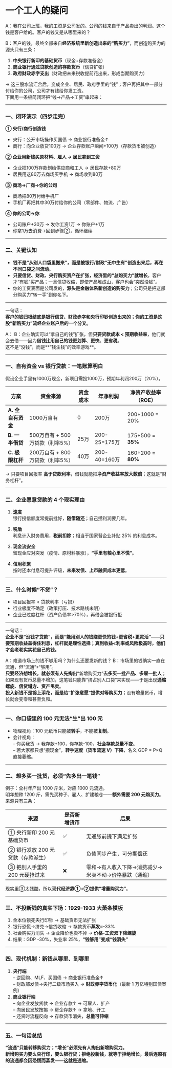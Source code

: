 # 一个工人的疑问
A：我在公司上班，我的工资是公司发的。公司的钱来自于产品卖出的利润。这个钱是客户给的。客户的钱又是从哪里来的？

B：客户的钱，最终全部来自**经济系统里新创造出来的“购买力”**，而创造购买力的源头只有三条：

1. **中央银行新印的基础货币**（现金+存款准备金）  
2. **商业银行通过贷款创造的存款货币**（信贷扩张）  
3. **政府财政赤字支出**（财政把未来税收提前花出来，形成当期购买力）

→ 这三股水流汇合后，变成企业、居民、政府手里的“钱”；客户再把其中一部分付给你的公司，公司才有钱给你发工资。  
下面用一条极简闭环把“钱→产品→工资”串起来：

---

### 一、闭环演示（四步走完）
**① 央行/商行创造钱**  
- 央行：公开市场操作买国债 → 商业银行准备金↑  
- 商行：向企业放贷100万 → 企业存款账户瞬间+100万（存款货币被创造）

**② 企业用新钱买原材料、雇人 → 居民拿到工资**  
- 企业把100万存款划给供应商和工人 → 居民存款+80万  
- 居民用这80万去商场买手机 → 商场收到80万

**③ 商场→厂商→你的公司**  
- 商场把80万付给手机厂  
- 手机厂再把其中30万付给你的公司（零部件、物流、广告）

**④ 你的公司→你**  
- 公司账户+30万 → 发你工资1万 → 你账户+1万  
- 你拿1万去消费→回到步骤②，循环继续

---

### 二、关键认知
- **钱不是“从别人口袋里搬来”，而是被银行/财政“无中生有”创造出来后，再在不同口袋之间流动**。  
- **只要信贷、财政、央行购买资产在扩张，经济里的“总购买力”就增长**，客户才“有钱”买产品；一旦信贷收缩，即使产品堆成山，客户也会“突然没钱”。  
- 你的工资表面是公司发的，**源头是金融体系新创造的购买力**；公司只是把这部分购买力“转一手”到你名下。

---

一句话：  
**客户的钱归根结底是银行信贷、财政赤字和央行印钞创造出来的；你的工资是这股“新购买力”流经企业账户后的一个分叉。**


A：
B：企业确实可以“拿自己的钱”扩张，但**只要贷款成本 < 预期收益率**，他们就会去借——因为**借钱比用自己的钱更划算、更快、更省税**。  
这不是“没钱”，而是**“钱生钱”的效率游戏**。

---

### 一、自有资金 vs 银行贷款：一笔账算明白
假设企业手里有1000万现金，新项目需投1000万，预期年利润200万（20%）。

| 方案 | 资金来源 | 资金成本 | 年净利润 | 净资产收益率（ROE） |
|---|---|---|---|---|
| **A. 全自有资金** | 1000万自有 | 0 | 200万 | 200÷1000 = 20% |
| **B. 一半借贷** | 500万自有 + 500万贷款（利率5%） | 25万 | 200-25=175万 | 175÷500 = **35%** |
| **C. 极限杠杆** | 200万自有 + 800万贷款（利率5%） | 40万 | 200-40=160万 | 160÷200 = **80%** |

→ 只要项目回报率 **高于贷款利率**，借钱就能把**净资产收益率放大数倍**；这就是“财务杠杆”。

---

### 二、企业愿意贷款的 4 个现实理由
1. **速度**  
   银行授信额度常提前批好，**随借随还**；自己攒利润要几年。

2. **税盾**  
   利息计入财务费用，**税前扣除**；相当于国家替企业补贴 25% 的利息成本。

3. **现金流安全**  
   留现金应对突发（疫情、原材料暴涨），**“手里有粮心里不慌”**。

4. **信用积累**  
   按时还本付息可提升评级，**未来发债、上市融资成本更低**。

---

### 三、什么时候“不贷”？
- 项目回报率 < 贷款利率（亏损）  
- 行业极度不确定（政策打压、技术路线未明）  
- 企业已过度杠杆（资产负债率>70%），再借会被银行拒

---

一句话：  
**企业不是“没钱才贷款”，而是“能用别人的钱赚更快的钱+更省税+更灵活”——只要预期收益盖得住利息，杠杆就是理性选择；真到收益<利率或风险极高时，他们才会老老实实花自己的钱。**



A：难道市场上的钱不够用吗？为什么还要发新的钱？
B：市场里的钱确实一直在流通，但“流通”≠“够用”。  
**只要经济想增长，就必须有人先掏出**“新增购买力”**去多买一批产品、多雇一批人**；如果现有货币总量不增加，这笔钱只能靠“挤占别人口袋”来实现——于是出现**通缩螺旋、信贷塌方、资产甩卖**。  
**投入新钱不是锦上添花，而是给“扩张意愿”提供对等购买力**；没有增量货币，增长就会变零和甚至负和。

---

### 一、你口袋里的 100 元无法“生”出 100 元
- 物理视角：100 元纸币只能被**转手**，不能被**复制**。  
- 会计视角：  
  – 你买我货 → 我存款+100，你存款-100，**社会存款总量不变**。  
  – 若大家都只想“攒现金”，**转手速度（货币流速 V）下降**，名义 GDP = P×Q 直接萎缩。

---

### 二、想多买一批货，必须“先多出一笔钱”
例子：全村年产出 1000 斤米，对应 1000 元流通。  
明年想种 1200 斤，需先买种子、雇人、扩建粮仓——**额外需要 200 元购买力**。  
来源只有三条：

| 来源 | 是否新增货币 | 后果 |
|---|---|---|
| ① 央行新印 200 元基础货币 | ✅ | 无通胀前提下满足扩张 |
| ② 银行发放 200 元贷款（存款派生） | ✅ | 负债同步产生，可分期偿还 |
| ③ 把别人手里的 200 元硬抢过来 | ❌ | 零和→有人收入下降→消费减少→米卖不动→价格暴跌（通缩） |

现实里③太残酷，所以**现代经济靠①+②提供“增量购买力”**。

---

### 三、不投新钱的真实下场：1929-1933 大萧条模板
1. 金本位锁死央行印钞 → 基础货币无法扩张  
2. 银行恐慌→挤兑→信贷收缩 → 存款货币**蒸发**≈-33%  
3. 社会购买力消失 → 企业降价也卖不掉 → **价格-工资双下降螺旋**  
4. 结果：GDP -30%，失业率 25%，**“钱够用”变成“钱消失”**

---

### 四、现代机制：新钱从哪里、到哪里
1. **央行端**  
   – 逆回购、MLF、买国债 → 商业银行准备金↑  
   – 财政部发债→央行二级市场买入 → **财政赤字货币化**（最新 1 万亿特别国债案例）
2. **商业银行端**  
   – 向企业发放贷款 → 企业存款↑ → 可雇人、扩产  
   – 向居民发放按揭 → 房企存款↑ → 拿地、开工  
   – 还贷时流程反向 → 存款货币消失，**总量可伸缩**

---

### 五、一句话总结
**“流通”只能转移购买力；“增长”必须先有人掏出新增购买力。**  
**新增购买力要么央行印，要么银行贷；拒绝投新钱，就等于拒绝增长，最后连原有的流通都会因恐慌而蒸发——这就是通缩。**